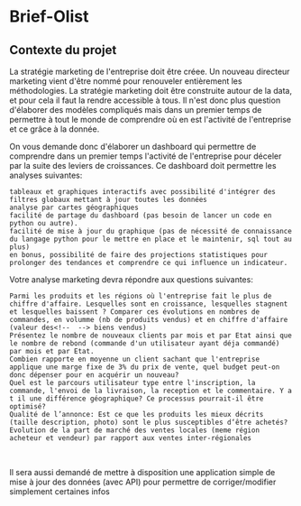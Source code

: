 # Brief-Olist

## Contexte du projet

La stratégie marketing de l'entreprise doit être créee. Un nouveau directeur marketing vient d'être nommé pour renouveler entièrement les méthodologies. La stratégie marketing doit être construite autour de la data, et pour cela il faut la rendre accessible à tous. Il n'est donc plus question d'élaborer des modèles compliqués mais dans un premier temps de permettre à tout le monde de comprendre où en est l'activité de l'entreprise et ce grâce à la donnée.

On vous demande donc d'élaborer un dashboard qui permettre de comprendre dans un premier temps l'activité de l'entreprise pour déceler par la suite des leviers de croissances. Ce dashboard doit permettre les analyses suivantes:

    tableaux et graphiques interactifs avec possibilité d'intégrer des filtres globaux mettant à jour toutes les données
    analyse par cartes géographiques
    facilité de partage du dashboard (pas besoin de lancer un code en python ou autre).
    facilité de mise à jour du graphique (pas de nécessité de connaissance du langage python pour le mettre en place et le maintenir, sql tout au plus)
    en bonus, possibilité de faire des projections statistiques pour prolonger des tendances et comprendre ce qui influence un indicateur.

Votre analyse marketing devra répondre aux questions suivantes:

    Parmi les produits et les régions où l'entreprise fait le plus de chiffre d'affaire. Lesquelles sont en croissance, lesquelles stagnent et lesquelles baissent ? Comparer ces évolutions en nombres de commandes, en volumme (nb de produits vendus) et en chiffre d'affaire (valeur des<!--  --> biens vendus)
    Présentez le nombre de nouveaux clients par mois et par Etat ainsi que le nombre de rebond (commande d'un utilisateur ayant déja commandé) par mois et par Etat.
    Combien rapporte en moyenne un client sachant que l'entreprise applique une marge fixe de 3% du prix de vente, quel budget peut-on donc dépenser pour en acquérir un nouveau?
    Quel est le parcours utilisateur type entre l'inscription, la commande, l'envoi de la livraison, la reception et le commentaire. Y a t il une différence géographique? Ce processus pourrait-il être optimisé?
    Qualité de l’annonce: Est ce que les produits les mieux décrits (taille description, photo) sont le plus susceptibles d‘être achetés?
    Evolution de la part de marché des ventes locales (meme région acheteur et vendeur) par rapport aux ventes inter-régionales

​

Il sera aussi demandé de mettre à disposition une application simple de mise à jour des données (avec API) pour permettre de corriger/modifier simplement certaines infos
<!--  -->